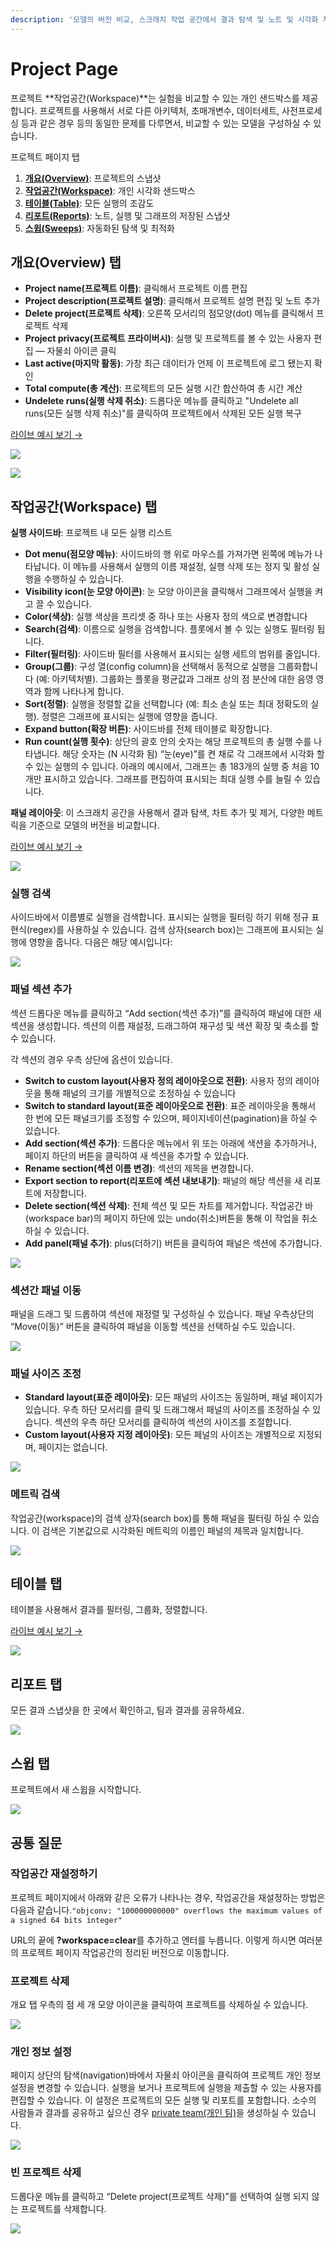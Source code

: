 ```yaml
---
description: '모델의 버전 비교, 스크래치 작업 공간에서 결과 탐색 및 노트 및 시각화 저장을 위한 결과를 보고서로 내보내기를 하실 수 있습니다.'
---
```


# Project Page

프로젝트 **작업공간\(Workspace\)**는 실험을 비교할 수 있는 개인 샌드박스를 제공합니다. 프로젝트를 사용해서 서로 다른 아키텍처, 초매개변수, 데이터세트, 사전프로세싱 등과 같은 경우 등의 동일한 문제를 다루면서, 비교할 수 있는 모델을 구성하실 수 있습니다.

 프로젝트 페이지 탭

1.  [**개요\(Overview\)**](https://docs.wandb.com/app/pages/project-page#overview-tab): 프로젝트의 스냅샷
2.   [**작업공간\(Workspace\)**](https://docs.wandb.com/app/pages/project-page#workspace-tab): 개인 시각화 샌드박스
3.  [**테이블\(Table\)**](https://docs.wandb.com/app/pages/project-page#table-tab): 모든 실행의 조감도
4.  [**리포트\(Reports\)**](https://docs.wandb.com/app/pages/project-page#reports-tab): 노트, 실행 및 그래프의 저장된 스냅샷
5.  [**스윕\(Sweeps\)**](https://docs.wandb.com/app/pages/project-page#sweeps-tab): 자동화된 탐색 및 최적화

##  **개요\(Overview\) 탭**

* **Project name\(프로젝트 이름\)**: 클릭해서 프로젝트 이름 편집
* **Project description\(프로젝트 설명\)**: 클릭해서 프로젝트 설명 편집 및 노트 추가
* **Delete project\(프로젝트 삭제\)**: 오른쪽 모서리의 점모양\(dot\) 메뉴를 클릭해서 프로젝트 삭제
* **Project privacy\(프로젝트 프라이버시\)**: 실행 및 프로젝트를 볼 수 있는 사용자 편집 — 자물쇠 아이콘 클릭
* **Last active\(마지막 활동\)**: 가창 최근 데이터가 언제 이 프로젝트에 로그 됐는지 확인
* **Total compute\(총 계산\)**: 프로젝트의 모든 실행 시간 합산하여 총 시간 계산
* **Undelete runs\(실행 삭제 취소\)**: 드롭다운 메뉴를 클릭하고 "Undelete all runs\(모든 실행 삭제 취소\)"를 클릭하여 프로젝트에서 삭제된 모든 실행 복구

[라이브 예시 보기 →](https://app.wandb.ai/example-team/sweep-demo/overview)​ 

![](../../.gitbook/assets/image%20%2829%29.png)

![](../../.gitbook/assets/undelete.png)

##  **작업공간\(Workspace\) 탭**

 **실행 사이드바**: 프로젝트 내 모든 실행 리스트

* **Dot menu\(점모양 메뉴\)**: 사이드바의 행 위로 마우스를 가져가면 왼쪽에 메뉴가 나타납니다. 이 메뉴를 사용해서 실행의 이름 재설정, 실행 삭제 또는 정지 및 활성 실행을 수행하실 수 있습니다.
* **Visibility icon\(눈 모양 아이콘\)**: 눈 모양 아이콘을 클릭해서 그래프에서 실행을 켜고 끌 수 있습니다.
* **Color\(색상\)**: 실행 색상을 프리셋 중 하나 또는 사용자 정의 색으로 변경합니다
* **Search\(검색\)**: 이름으로 실행을 검색합니다. 플롯에서 볼 수 있는 실행도 필터링 됩니다.
* **Filter\(필터링\)**: 사이드바 필터를 사용해서 표시되는 실행 세트의 범위를 줄입니다.
* **Group\(그룹\)**: 구성 열\(config column\)을 선택해서 동적으로 실행을 그룹화합니다 \(예: 아키텍처별\). 그룹화는 플롯을 평균값과 그래프 상의 점 분산에 대한 음영 영역과 함께 나타나게 합니다.
* **Sort\(정렬\)**: 실행을 정렬할 값을 선택합니다 \(예: 최소 손실 또는 최대 정확도의 실행\). 정렬은 그래프에 표시되는 실행에 영향을 줍니다.
* **Expand button\(확장 버튼\)**: 사이드바를 전체 테이블로 확장합니다.
* **Run count\(실행 횟수\)**: 상단의 괄호 안의 숫자는 해당 프로젝트의 총 실행 수를 나타냅니다. 해당 숫자는 \(N 시각화 됨\) “눈\(eye\)”를 켠 채로 각 그래프에서 시각화 할 수 있는 실행의 수 입니다. 아래의 예시에서, 그래프는 총 183개의 실행 중 처음 10개만 표시하고 있습니다. 그래프를 편집하여 표시되는 최대 실행 수를 늘릴 수 있습니다.

**패널 레이아웃**: 이 스크래치 공간을 사용해서 결과 탐색, 차트 추가 및 제거, 다양한 메트릭을 기준으로 모델의 버전을 비교합니다.  


​[라이브 예시 보기 →](https://app.wandb.ai/example-team/sweep-demo)​

![](../../.gitbook/assets/image%20%2838%29.png)

###  **실행 검색**

사이드바에서 이름별로 실행을 검색합니다. 표시되는 실행을 필터링 하기 위해 정규 표현식\(regex\)를 사용하실 수 있습니다. 검색 상자\(search box\)는 그래프에 표시되는 실행에 영향을 줍니다. 다음은 해당 예시입니다:

![](../../.gitbook/assets/2020-02-21-13.51.26.gif)

###  **패널 섹션 추가**

섹션 드롭다운 메뉴를 클릭하고 “Add section\(섹션 추가\)”를 클릭하여 패널에 대한 새 섹션을 생성합니다. 섹션의 이름 재설정, 드래그하여 재구성 및 색션 확장 및 축소를 할 수 있습니다.

각 섹션의 경우 우측 상단에 옵션이 있습니다.

* **Switch to custom layout\(사용자 정의 레이아웃으로 전환\)**: 사용자 정의 레이아웃을 통해 패널의 크기를 개별적으로 조정하실 수 있습니다
* **Switch to standard layout\(표준 레이아웃으로 전환\)**: 표준 레이아웃을 통해서 한 번에 모든 패널크기를 조정할 수 있으며, 페이지네이션\(pagination\)을 하실 수 있습니다.
* **Add section\(섹션 추가\)**: 드롭다운 메뉴에서 위 또는 아래에 색션을 추가하거나, 페이지 하단의 버튼을 클릭하여 새 섹션을 추가할 수 있습니다.
* **Rename section\(섹션 이름 변경\)**: 섹션의 제목을 변경합니다.
* **Export section to report\(리포트에 섹션 내보내기\)**: 패널의 해당 섹션을 새 리포트에 저장합니다.
* **Delete section\(섹션 삭제\)**: 전체 섹션 및 모든 차트를 제거합니다. 작업공간 바\(workspace bar\)의 페이지 하단에 있는 undo\(취소\)버튼을 통해 이 작업을 취소하실 수 있습니다.
* **Add panel\(패널 추가\)**: plus\(더하기\) 버튼을 클릭하여 패널은 섹션에 추가합니다.

![](../../.gitbook/assets/add-section.gif)

### **섹션간 패널 이동**

패널을 드래그 및 드롭하여 섹션에 재정렬 및 구성하실 수 있습니다. 패널 우측상단의 “Move\(이동\)” 버튼을 클릭하여 패널을 이동할 섹션을 선택하실 수도 있습니다.

![](../../.gitbook/assets/move-panel.gif)

###  **패널 사이즈 조정**

* **Standard layout\(표준 레이아웃\)**: 모든 패널의 사이즈는 동일하며, 패널 페이지가 있습니다. 우측 하단 모서리를 클릭 및 드래그해서 패널의 사이즈를 조정하실 수 있습니다. 섹션의 우측 하단 모서리를 클릭하여 섹션의 사이즈를 조절합니다.
* **Custom layout\(사용자 지정 레이아웃\)**: 모든 페널의 사이즈는 개별적으로 지정되며, 페이지는 없습니다.

![](../../.gitbook/assets/resize-panel.gif)

###  **메트릭 검색**

 작업공간\(workspace\)의 검색 상자\(search box\)를 통해 패널을 필터링 하실 수 있습니다. 이 검색은 기본값으로 시각화된 메트릭의 이름인 패널의 제목과 일치합니다.

![](../../.gitbook/assets/search-in-the-workspace.png)

##  **테이블 탭**

 테이블을 사용해서 결과를 필터링, 그룹화, 정렬합니다.

 [라이브 예시 보기 →](https://app.wandb.ai/example-team/sweep-demo/table?workspace=user-carey)​

![](../../.gitbook/assets/image%20%2886%29.png)

##  **리포트 탭**

모든 결과 스냅샷을 한 곳에서 확인하고, 팀과 결과를 공유하세요.

![](../../.gitbook/assets/reports-tab.png)

##  **스윕 탭**

 프로젝트에서 새 스윕을 시작합니다.

![](../../.gitbook/assets/sweeps-tab.png)

## **공통 질문**

###  **작업공간 재설정하기**

프로젝트 페이지에서 아래와 같은 오류가 나타나는 경우, 작업공간을 재설정하는 방법은 다음과 같습니다.`"objconv: "100000000000" overflows the maximum values of a signed 64 bits integer"`

 URL의 끝에 **?workspace=clear**를 추가하고 엔터를 누릅니다. 이렇게 하시면 여러분의 프로젝트 페이지 작업공간의 정리된 버전으로 이동합니다.

###  **프로젝트 삭제**

 개요 탭 우측의 점 세 개 모양 아이콘을 클릭하여 프로젝트를 삭제하실 수 있습니다.

![](../../.gitbook/assets/howto-delete-project.gif)

### **개인 정보 설정**

 페이지 상단의 탐색\(navigation\)바에서 자물쇠 아이콘을 클릭하여 프로젝트 개인 정보 설정을 변경할 수 있습니다. 실행을 보거나 프로젝트에 실행을 제출할 수 있는 사용자를 편집할 수 있습니다. 이 설정은 프로젝트의 모든 실행 및 리포트를 포함합니다. 소수의 사람들과 결과를 공유하고 싶으신 경우 [private team\(개인 팀\)](https://docs.wandb.com/app/features/teams)을 생성하실 수 있습니다.

![](../../.gitbook/assets/image%20%2879%29.png)

###  **빈 프로젝트 삭제**

드롭다운 메뉴를 클릭하고 “Delete project\(프로젝트 삭제\)”를 선택하여 실행 되지 않는 프로젝트를 삭제합니다.

![](../../.gitbook/assets/image%20%2866%29.png)

